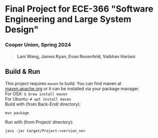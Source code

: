 # Final Project for ECE-366 "Software Engineering and Large System Design"
### Cooper Union, Spring 2024
> #### Lani Wang, James Ryan, Evan Rosenfeld, Vaibhav Hariani

## Build & Run  
This project requires `maven` to build. You can find maven at 
[maven.apache.org](maven.apache.org) or it can be installed via your 
package manager.  
For OSX: `$ brew install maven`             <br>
For Ubuntu: `# apt install maven`           <br>
Build with (from Back-End/ directory):      <br>
```
mvn package
```

Run with (from Project/ directory):         <br>
```
java -jar target/Project-<version_no>     
``` 
